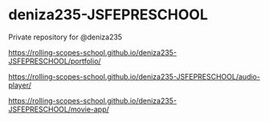 # deniza235-JSFEPRESCHOOL
Private repository for @deniza235

https://rolling-scopes-school.github.io/deniza235-JSFEPRESCHOOL/portfolio/

https://rolling-scopes-school.github.io/deniza235-JSFEPRESCHOOL/audio-player/

https://rolling-scopes-school.github.io/deniza235-JSFEPRESCHOOL/movie-app/
